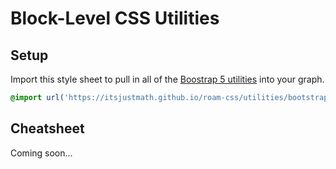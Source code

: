 # Block-Level CSS Utilities

## Setup

Import this style sheet to pull in all of the [Boostrap 5 utilities](https://getbootstrap.com/docs/5.0/utilities/api/) into your graph.

```css
@import url('https://itsjustmath.github.io/roam-css/utilities/bootstrap.css');
```

## Cheatsheet

Coming soon...
